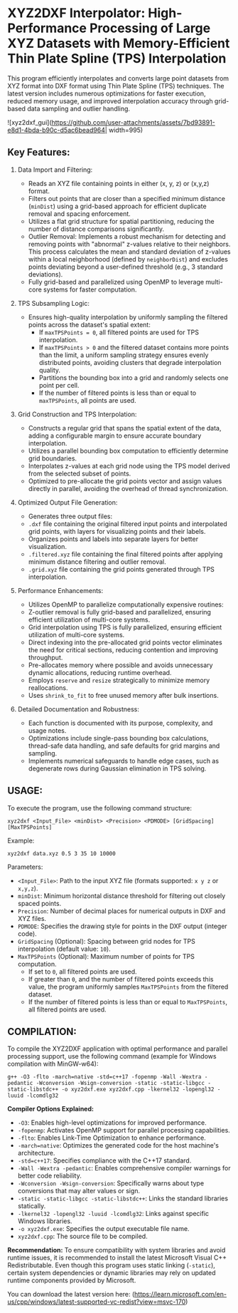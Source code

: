 # XYZ2DXF Interpolator: High-Performance Processing of Large XYZ Datasets with Memory-Efficient Thin Plate Spline (TPS) Interpolation

This program efficiently interpolates and converts large point
datasets from XYZ format into DXF format using Thin Plate Spline (TPS) techniques.
The latest version includes numerous optimizations for faster execution, reduced
memory usage, and improved interpolation accuracy through grid-based data sampling
and outlier handling.

![xyz2dxf_gui](https://github.com/user-attachments/assets/7bd93891-e8d1-4bda-b90c-d5ac6bead964| width=995)

Key Features:
------------------------------
1. Data Import and Filtering:
   - Reads an XYZ file containing points in either (x, y, z) or (x,y,z) format.
   - Filters out points that are closer than a specified minimum distance (`minDist`)
     using a grid-based approach for efficient duplicate removal and spacing enforcement.
   - Utilizes a flat grid structure for spatial partitioning, reducing the number of distance comparisons significantly.
   - Outlier Removal: Implements a robust mechanism for detecting and removing
     points with "abnormal" z-values relative to their neighbors. This process
     calculates the mean and standard deviation of z-values within a local neighborhood
     (defined by `neighborDist`) and excludes points deviating beyond a user-defined
     threshold (e.g., 3 standard deviations).
   - Fully grid-based and parallelized using OpenMP to leverage multi-core systems for faster computation.

2. TPS Subsampling Logic:
   - Ensures high-quality interpolation by uniformly sampling the filtered points
     across the dataset's spatial extent:
     - If `maxTPSPoints = 0`, all filtered points are used for TPS interpolation.
     - If `maxTPSPoints > 0` and the filtered dataset contains more points than
       the limit, a uniform sampling strategy ensures evenly distributed points,
       avoiding clusters that degrade interpolation quality.
     - Partitions the bounding box into a grid and randomly selects one point per cell.
     - If the number of filtered points is less than or equal to `maxTPSPoints`,
       all points are used.

3. Grid Construction and TPS Interpolation:
   - Constructs a regular grid that spans the spatial extent of the data, adding
     a configurable margin to ensure accurate boundary interpolation.
   - Utilizes a parallel bounding box computation to efficiently determine grid boundaries.
   - Interpolates z-values at each grid node using the TPS model derived from
     the selected subset of points.
   - Optimized to pre-allocate the grid points vector and assign values directly
     in parallel, avoiding the overhead of thread synchronization.

4. Optimized Output File Generation:
   - Generates three output files:
   - `.dxf` file containing the original filtered input points and interpolated
     grid points, with layers for visualizing points and their labels.
   - Organizes points and labels into separate layers for better visualization.
   - `.filtered.xyz` file containing the final filtered points after applying
       minimum distance filtering and outlier removal.
   - `.grid.xyz` file containing the grid points generated through TPS interpolation.

5. Performance Enhancements:
   - Utilizes OpenMP to parallelize computationally expensive routines:
   - Z-outlier removal is fully grid-based and parallelized, ensuring efficient
       utilization of multi-core systems.
   - Grid interpolation using TPS is fully parallelized, ensuring efficient
       utilization of multi-core systems.
   - Direct indexing into the pre-allocated grid points vector eliminates the need
         for critical sections, reducing contention and improving throughput.
   - Pre-allocates memory where possible and avoids unnecessary dynamic allocations,
     reducing runtime overhead.
   - Employs `reserve` and `resize` strategically to minimize memory reallocations.
   - Uses `shrink_to_fit` to free unused memory after bulk insertions.

6. Detailed Documentation and Robustness:
   - Each function is documented with its purpose, complexity, and usage notes.
   - Optimizations include single-pass bounding box calculations, thread-safe
     data handling, and safe defaults for grid margins and sampling.
   - Implements numerical safeguards to handle edge cases, such as degenerate
     rows during Gaussian elimination in TPS solving.

USAGE:
------
To execute the program, use the following command structure:

    xyz2dxf <Input_File> <minDist> <Precision> <PDMODE> [GridSpacing] [MaxTPSPoints]

Example:

    xyz2dxf data.xyz 0.5 3 35 10 10000

Parameters:
- `<Input_File>`: Path to the input XYZ file (formats supported: `x y z` or `x,y,z`).
- `minDist`: Minimum horizontal distance threshold for filtering out closely spaced points.
- `Precision`: Number of decimal places for numerical outputs in DXF and XYZ files.
- `PDMODE`: Specifies the drawing style for points in the DXF output (integer code).
- `GridSpacing` (Optional): Spacing between grid nodes for TPS interpolation (default value: `10`).
- `MaxTPSPoints` (Optional): Maximum number of points for TPS computation.
  - If set to `0`, all filtered points are used.
  - If greater than `0`, and the number of filtered points exceeds this value,
    the program uniformly samples `MaxTPSPoints` from the filtered dataset.
  - If the number of filtered points is less than or equal to `MaxTPSPoints`, all
    filtered points are used.

COMPILATION:
------------
To compile the XYZ2DXF application with optimal performance and parallel processing
support, use the following command (example for Windows compilation with
MinGW-w64):

    g++ -O3 -flto -march=native -std=c++17 -fopenmp -Wall -Wextra -pedantic -Wconversion -Wsign-conversion -static -static-libgcc -static-libstdc++ -o xyz2dxf.exe xyz2dxf.cpp -lkernel32 -lopengl32 -luuid -lcomdlg32

**Compiler Options Explained:**
- `-O3`: Enables high-level optimizations for improved performance.
- `-fopenmp`: Activates OpenMP support for parallel processing capabilities.
- `-flto`: Enables Link-Time Optimization to enhance performance.
- `-march=native`: Optimizes the generated code for the host machine's architecture.
- `-std=c++17`: Specifies compliance with the C++17 standard.
- `-Wall -Wextra -pedantic`: Enables comprehensive compiler warnings for better code reliability.
- `-Wconversion -Wsign-conversion`: Specifically warns about type conversions that may alter values or sign.
- `-static -static-libgcc -static-libstdc++`: Links the standard libraries statically.
- `-lkernel32 -lopengl32 -luuid -lcomdlg32`: Links against specific Windows libraries.
- `-o xyz2dxf.exe`: Specifies the output executable file name.
- `xyz2dxf.cpp`: The source file to be compiled.

**Recommendation:**
To ensure compatibility with system libraries and avoid runtime issues, it is recommended to install the latest Microsoft Visual C++ Redistributable. Even though this program uses static linking (`-static`), certain system dependencies or dynamic libraries may rely on updated runtime components provided by Microsoft.

You can download the latest version here: (https://learn.microsoft.com/en-us/cpp/windows/latest-supported-vc-redist?view=msvc-170)
